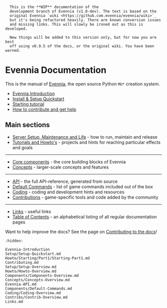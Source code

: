 
```{warning}

  This is the **WIP** documentation of the
  development branch of Evennia (v1.0-dev). The text is based on the
  original Evennia `wiki <https://github.com.evennia/evennia/wiki>`_
  but it's being refactored heavily. There are known conversion issues
  and missing links. This will slowly be ironed out as this is developed.

  New things will be added to this version only, but for now you are best
  off using v0.9.5 of the docs, or the original wiki. You have been warned.
```

# Evennia Documentation

This is the manual of [Evennia](https://www.evennia.com), the open source Python
`MU*` creation system.

- [Evennia Introduction](./Evennia-Introduction.md)
- [Install & Setup Quickstart](Setup/Setup-Quickstart.md)
- [Starting tutorial](Howto/Starting/Part1/Starting-Part1.md)
- [How to contribute and get help](./Contributing.md)

## Main sections

- [Server Setup, Maintenance and Life](Setup/Setup-Overview.md) - how to run, maintain and release
- [Tutorials and Howto's](Howto/Howto-Overview.md) - projects and hints for reaching particular effects and goals
----
- [Core components](Components/Components-Overview.md) - the core building blocks of Evennia
- [Concepts](Concepts/Concepts-Overview.md) - larger-scale concepts and features
----
- [API](./Evennia-API.md) - the full API-reference, generated from source
- [Default Commands](Components/Default-Commands.md) - list of game commands included out of the box
- [Coding](Coding/Coding-Overview.md) - coding and development hints and resources
- [Contributions](Contribs/Contrib-Overview.md) - game-specific tools and code added by the community
----
- [Links](./Links.md) - useful links
- [Table of Contents](./toc.md) - an alphabetical listing of all regular documentation pages

Want to help improve the docs? See the page on [Contributing to the docs](./Contributing-Docs.md)!


```{toctree}
:hidden:

Evennia-Introduction
Setup/Setup-Quickstart.md
Howto/Starting/Part1/Starting-Part1.md
Contributing.md
Setup/Setup-Overview.md
Howto/Howto-Overview.md
Components/Components-Overview.md
Concepts/Concepts-Overview.md
Evennia-API.md
Components/Default-Commands.md
Coding/Coding-Overview.md
Contribs/Contrib-Overview.md
Links.md

```
